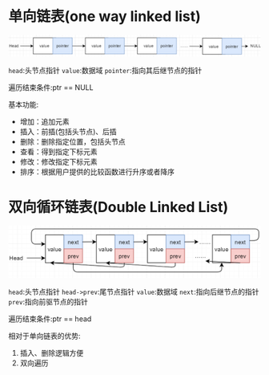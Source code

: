 # 单向链表(one way linked list)

![](./pic/20180213105826.png)


`head`:头节点指针
`value`:数据域
`pointer`:指向其后继节点的指针

遍历结束条件:ptr == NULL

基本功能:

*   增加：追加元素
*   插入：前插(包括头节点)、后插
*   删除：删除指定位置，包括头节点
*   查看：得到指定下标元素
*   修改：修改指定下标元素
*   排序：根据用户提供的比较函数进行升序或者降序

# 双向循环链表(Double Linked List)

![](./pic/20180213143700.png)


`head`:头节点指针
`head->prev`:尾节点指针
`value`:数据域
`next`:指向后继节点的指针
`prev`:指向前驱节点的指针

遍历结束条件:ptr == head

相对于单向链表的优势:

1.  插入、删除逻辑方便
2.  双向遍历
